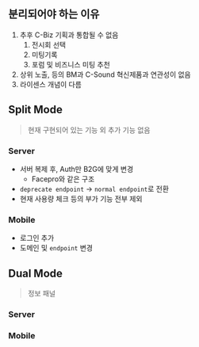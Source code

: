 
## 분리되어야 하는 이유
1. 추후 C-Biz 기획과 통합될 수 없음
	1. 전시회 선택
	2. 미팅기록
	3. 포럼 및 비즈니스 미팅 추천
2. 상위 노출, 등의 BM과 C-Sound 혁신제품과 연관성이 없음
3. 라이센스 개념이 다름
## Split Mode
> 현재 구현되어 있는 기능 외 추가 기능 없음
### Server
- 서버 복제 후, Auth만 B2G에 맞게 변경
	- Facepro와 같은 구조
- `deprecate endpoint` -> `normal endpoint`로 전환
- 현재 사용량 체크 등의 부가 기능 전부 제외
### Mobile
- 로그인 추가
- 도메인 및 `endpoint` 변경
## Dual Mode
> 정보 패널
### Server

### Mobile
